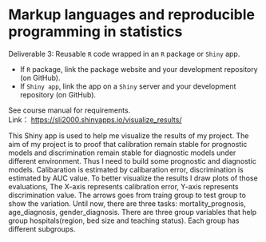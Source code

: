 # Markup languages and reproducible programming in statistics

Deliverable 3: Reusable `R` code wrapped in an `R` package or `Shiny` app.

- If `R` package, link the package website and your development repository (on GitHub).
- If `Shiny app`, link the app on a `Shiny` server and your development repository (on GitHub).

See course manual for requirements.  
Link： https://sli2000.shinyapps.io/visualize_results/   

This Shiny app is used to help me visualize the results of my project. The aim of my project is to proof that calibration remain stable for prognostic models and discrimination remain stable for diagnostic models under different environment. Thus I need to build some prognostic and diagnostic models. Calibaration is estimated by calibaration error, discrimination is estimated by AUC value. To better visualize the results I draw plots of those evaluations, The X-axis represents calibration error, Y-axis represents discrimination value. The arrows goes from traing group to test group to show the variation. Until now, there are three tasks: mortality_prognosis, age_diagnosis, gender_diagnosis. There are three group variables that help group hospitals(region, bed size and teaching status). Each group has different subgroups.

